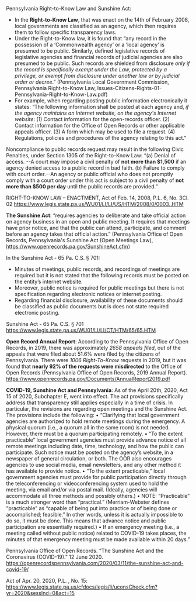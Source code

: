 Pennsylvania Right-to-Know Law and Sunshine Act: 
*	In the **Right-to-Know Law**, that was enact on the 14th of February 2008, local governments are classified as an agency, which then requires them to follow specific transparency laws. 
  *	Under the Right-to-Know law, it is found that “any record in the possession of a ‘Commonwealth agency’ or a ‘local agency’ is presumed to be public. Similarly, defined legislative records of legislative agencies and financial records of judicial agencies are also presumed to be public. Such records are shielded from disclosure *only if the record is specifically exempt under the Law, protected by a privilege, or exempt from disclosure under another law or by judicial order or decree*.” (Pennsylvania Local Government Commission, Pennsylvania Right-to-Know Law, Issues-Citizens-Rights-01-Pennsylvania-Right-to-Know-Law.pdf)
*	For example, when regarding posting public information electronically it states:
“The following information shall be posted at each agency and, *if the agency maintains an Internet website, on the agency's Internet website*:
(1)  Contact information for the open-records officer.
(2)  Contact information for the Office of Open Records or other applicable appeals officer.
(3)  A form which may be used to file a request.
(4)  Regulations, policies and procedures of the agency relating to this act.”

Noncompliance to public records request may result in the following Civic Penalties, under Section 1305 of the Right-to-Know Law:
“(a) Denial of access. --A court may impose a civil penalty of **not more than $1,500** if an agency denied access to a public record in bad faith.
 (b)  Failure to comply with court order.--An agency or public official who does not promptly comply with a court order under this act is subject to a civil penalty of **not more than $500 per day** until the public records are provided.”

RIGHT-TO-KNOW LAW – ENACTMENT, Act of Feb. 14, 2008, P.L. 6, No. 3Cl. 02 https://www.legis.state.pa.us/WU01/LI/LI/US/HTM/2008/0/0003..HTM

**The Sunshine Act**: “requires agencies to deliberate and take official action on agency business in an open and public meeting. It requires that meetings have prior notice, and that the public can attend, participate, and comment before an agency takes that official action.”
 (Pennsylvania Office of Open Records, Pennsylvania's Sunshine Act (Open Meetings Law), https://www.openrecords.pa.gov/SunshineAct.cfm) 

In the Sunshine Act - 65 Pa. C.S. § 701:
*	Minutes of meetings, public records, and recordings of meetings are required but it is not stated that the following records must be posted on the entity’s internet website.  
*	Moreover, public notice is required for public meetings but there is not specification regarding electronic notices or internet posting. 
*	Regarding financial disclosure, availability of these documents should be classified as public documents but is does not state required electronic posting. 

Sunshine Act - 65 Pa. C.S. § 701 https://www.legis.state.pa.us/WU01/LI/LI/CT/HTM/65/65.HTM

**Open Record Annual Report**: 
According to the Pennsylvania Office of Open Records, in 2019, there was approximately *2658 appeals filed*, out of the appeals that were filed about 51.6% were filed by the citizens of Pennsylvania. There were *1006 Right-To-Know* requests in 2019, but it was found that **nearly 92% of the requests were misdirected** to the Office of Open Records (Pennsylvania Office of Open Records, 2019 Annual Report).
https://www.openrecords.pa.gov/Documents/AnnualReport2019.pdf

**COVID-19, Sunshine Act and Pennsylvania**:
As of the April 20th, 2020, Act 15 of 2020, Subchapter E, went into effect. The act provisions specifically address that transparency still applies especially in a time of crisis. In particular, the revisions are regarding open meetings and the Sunshine Act. The provisions include the following:
•	“Clarifying that local government agencies are authorized to hold remote meetings during the emergency. A physical quorum (i.e., a quorum all in the same room) is not needed. However, there must be a quorum participating remotely.
•	“To the extent practicable” local government agencies must provide advance notice of all remote meetings including date, time, technology, and how the public can participate. Such notice must be posted on the agency’s website, in a newspaper of general circulation, or both. The OOR also encourages agencies to use social media, email newsletters, and any other method it has available to provide notice.
•	“To the extent practicable,” local government agencies must provide for public participation directly through the teleconferencing or videoconferencing system used to hold the meeting, via email and/or via postal mail. (Ideally, agencies will accommodate all three methods and possibly others.)
•	NOTE: “Practicable” is a much stronger word than “practical.” (Merriam-Webster defines “practicable” as “capable of being put into practice or of being done or accomplished; feasible.” In other words, unless it is actually impossible to do so, it must be done. This means that advance notice and public participation are essentially required.)
•	If an emergency meeting (i.e., a meeting called without public notice) related to COVID-19 takes places, the minutes of that emergency meeting must be made available within 20 days.”

Pennsylvania Office of Open Records. “The Sunshine Act and the Coronavirus (COVID-19).” 12 June 2020. https://openrecordspennsylvania.com/2020/03/11/the-sunshine-act-and-covid-19/

Act of Apr. 20, 2020, P.L. , No. 15: https://www.legis.state.pa.us/cfdocs/legis/li/uconsCheck.cfm?yr=2020&sessInd=0&act=15
